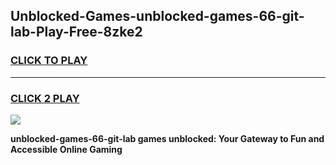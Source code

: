 
## Unblocked-Games-unblocked-games-66-git-lab-Play-Free-8zke2
<h3>
<a href="https://premium76.site?title=unblocked-games-66-git-lab&ref=09A">CLICK TO PLAY</a></h3>
<hr>

<h3>
<a href="https://premium76.site?title=unblocked-games-66-git-lab&ref=09A">CLICK 2 PLAY</a>
  
</h3>

<a href="https://premium76.site?title=unblocked-games-66-git-lab&ref=09A"><img src="https://clearcache.store/games.png"></a>


**unblocked-games-66-git-lab games unblocked: Your Gateway to Fun and Accessible Online Gaming**
